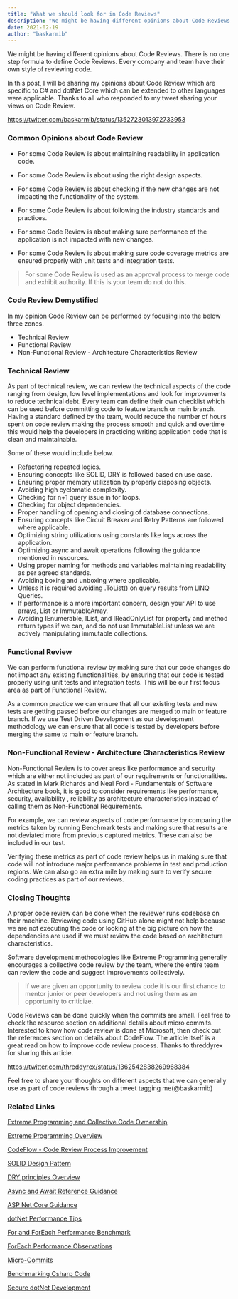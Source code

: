 ```yaml
---
title: "What we should look for in Code Reviews"
description: "We might be having different opinions about Code Reviews.There is no one step formula"
date: 2021-02-19
author: "baskarmib"
---
```


We might be having different opinions about Code Reviews. There is no one step formula to define Code Reviews.  Every company and team have their own style of reviewing code.

In this post, I will be sharing my opinions about Code Review which are specific to C# and dotNet Core which can be extended to other languages were applicable. Thanks to all who responded to my tweet sharing your views on Code Review.

https://twitter.com/baskarmib/status/1352723013972733953


### Common Opinions about Code Review

- For some Code Review is about maintaining readability in application code. 

- For some Code Review is about using the right design aspects. 

- For some Code Review is about checking if the new changes are not impacting the functionality of the system.

- For some Code Review is about following the industry standards and practices.

- For some Code Review is about making sure performance of the application is not impacted with new changes.

- For some Code Review is about making sure code coverage metrics are ensured properly with unit tests and integration tests.

> For some Code Review is used as an approval process to merge code and exhibit authority. If this is your team do not do this.

### Code Review Demystified

In my opinion Code Review can be performed by focusing into the below three zones.  

- Technical Review
- Functional Review
- Non-Functional Review - Architecture Characteristics Review

### Technical Review

As part of technical review, we can review the technical aspects of the code ranging from design, low level implementations and look for improvements to reduce technical debt. Every team can define their own checklist which can be used before committing code to feature branch or main branch. Having a standard defined by the team, would reduce the number of hours spent on code review making the process smooth and quick and overtime this would help the developers in practicing writing application code that is clean and maintainable.

Some of these would include below. 

- Refactoring repeated logics.
- Ensuring concepts like SOLID, DRY is followed based on use case.
- Ensuring proper memory utilization by properly disposing objects.
- Avoiding high cyclomatic complexity.
- Checking for n+1 query issue in for loops.
- Checking for object dependencies.
- Proper handling of opening and closing of database connections.
- Ensuring concepts like Circuit Breaker and Retry Patterns are followed where applicable.
- Optimizing string utilizations using constants like logs across the application.
- Optimizing async and await operations following the guidance mentioned in resources.
- Using proper naming for methods and variables maintaining readability as per agreed standards.
- Avoiding boxing and unboxing where applicable.
- Unless it is required avoiding .ToList() on query results from LINQ Queries.
- If performance is a more important concern, design your API to use arrays, List<T> or ImmutableArray<T>.
- Avoiding IEnumerable<T>, IList<T>, and IReadOnlyList<T> for property and method return types if we can, and do not use ImmutableList<T> unless we are actively manipulating immutable collections.


### Functional Review

We can perform functional review by making sure that our code changes do not impact any existing functionalities, by ensuring that our code is tested properly using unit tests and integration tests. This will be our first focus area as part of Functional Review. 

As a common practice we can ensure that all our existing tests and new tests are getting passed before our changes are merged to main or feature branch. If we use Test Driven Development as our development methodology we can ensure that all code is tested by developers before merging the same to main or feature branch.

### Non-Functional Review - Architecture Characteristics Review

Non-Functional Review is to cover areas like performance and security which are either not included as part of our requirements or functionalities. As stated in Mark Richards and Neal Ford - Fundamentals of Software Architecture book, it is good to consider requirements like performance, security, availability , reliability as architecture characteristics instead of calling them as Non-Functional Requirements.

For example, we can review aspects of code performance by comparing the metrics taken by running Benchmark tests and making sure that results are not deviated more from previous captured metrics. These can also be included in our test. 

Verifying these metrics as part of code review helps us in making sure that code will not introduce major performance problems in test and production regions. We can also go an extra mile by making sure to verify secure coding practices as part of our reviews.

### Closing Thoughts

A proper code review can be done when the reviewer runs codebase on their machine. Reviewing code using GitHub alone might not help because we are not executing the code or looking at the big picture on how the dependencies are used if we must review the code based on architecture characteristics.

Software development methodologies like Extreme Programming generally encourages a collective code review by the team, where the entire team can review the code and suggest improvements collectively. 

> If we are given an opportunity to review code it is our first chance to mentor junior or peer developers and not using them as an opportunity to criticize.

Code Reviews can be done quickly when the commits are small. Feel free to check the resource section on additional details about micro commits. Interested to know how code review is done at Microsoft, then check out the references section on details about CodeFlow. The article itself is a great read on how to improve code review process. Thanks to threddyrex for sharing this article.

https://twitter.com/threddyrex/status/1362542838269968384


Feel free to share your thoughts on different aspects that we can generally use as part of code reviews through a tweet tagging me(@baskarmib)

### Related Links
<div class="notification is-info">
<p>
<a href="http://wiki.c2.com/?CollectiveCodeOwnership" target="_blank" rel="noopener noreferrer">Extreme Programming and Collective Code Ownership</a>
</p>
<p>
<a href="https://martinfowler.com/bliki/ExtremeProgramming.html" target="_blank" rel="noopener noreferrer">Extreme Programming Overview</a>
</p>
<p>
<a href="https://cacm.acm.org/magazines/2019/2/234350-codeflow/fulltext" target="_blank" rel="noopener noreferrer">CodeFlow - Code Review Process Improvement</a>
</p>
<p>
<a href="https://www.digitalocean.com/community/conceptual_articles/s-o-l-i-d-the-first-five-principles-of-object-oriented-design#single-responsibility-principle" target="_blank" rel="noopener noreferrer">SOLID Design Pattern</a>
</p>
<p>
<a href="https://zapier.com/blog/dont-repeat-yourself/" target="_blank" rel="noopener noreferrer">DRY principles Overview</a>
</p>
<p>
<a href="https://github.com/davidfowl/AspNetCoreDiagnosticScenarios/blob/master/AsyncGuidance.md" target="_blank" rel="noopener noreferrer">Async and Await Reference Guidance</a>
</p>
<p>
<a href="https://github.com/davidfowl/AspNetCoreDiagnosticScenarios/blob/master/AspNetCoreGuidance.md" target="_blank" rel="noopener noreferrer">ASP Net Core Guidance</a>
</p>
<p>
<a href="https://docs.microsoft.com/en-us/dotnet/framework/performance/performance-tips#boxing-and-unboxing" target="_blank" rel="noopener noreferrer">dotNet Performance Tips</a>
</p>
<p>
<a href="https://carlos.mendible.com/2018/08/22/net-core-benchmarkdotnet-for-vs-foreach-performance/" target="_blank" rel="noopener noreferrer">For and ForEach Performance Benchmark</a>
</p>
<p>
<a href="https://www.infoq.com/articles/For-Each-Performance/" target="_blank" rel="noopener noreferrer">ForEach Performance Observations</a>
</p>
<p>
<a href="https://www.industriallogic.com/blog/whats-this-about-micro-commits/" target="_blank" rel="noopener noreferrer">Micro-Commits</a>
</p>
<p>
<a href="https://www.stevejgordon.co.uk/introduction-to-benchmarking-csharp-code-with-benchmark-dot-net" target="_blank" rel="noopener noreferrer">Benchmarking Csharp Code</a>
</p>
<p>
<a href="https://docs.microsoft.com/en-us/dotnet/standard/security/secure-coding-guidelines" target="_blank" rel="noopener noreferrer">Secure dotNet Development</a>
</p>
</div>